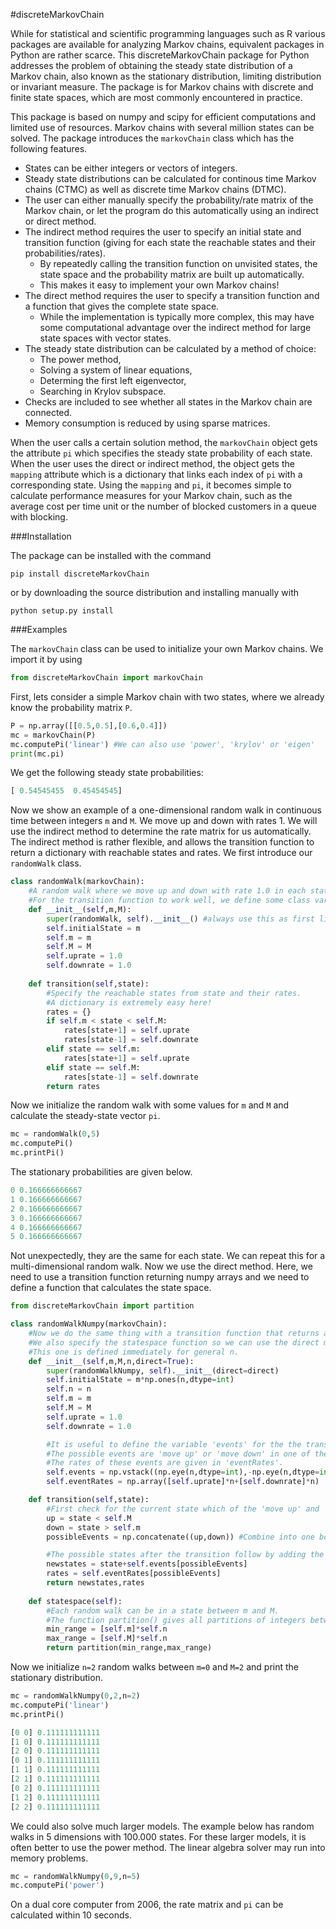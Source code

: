 #discreteMarkovChain

While for statistical and scientific programming languages such as R various packages are available for analyzing Markov chains, equivalent packages in Python are rather scarce. This discreteMarkovChain package for Python addresses the problem of obtaining the steady state distribution of a Markov chain, also known as the stationary distribution, limiting distribution or invariant measure. The package is for Markov chains with discrete and finite state spaces, which are most commonly encountered in practice. 

This package is based on numpy and scipy for efficient computations and limited use of resources. Markov chains with several million states can be solved. The package introduces the `markovChain` class which has the following features. 

* States can be either integers or vectors of integers.
* Steady state distributions can be calculated for continous time Markov chains (CTMC) as well as discrete time Markov chains (DTMC).
* The user can either manually specify the probability/rate matrix of the Markov chain, or let the program do this automatically using an indirect or direct method.
* The indirect method requires the user to specify an initial state and transition function (giving for each state the reachable states and their probabilities/rates). 
   * By repeatedly calling the transition function on unvisited states, the state space and the probability matrix are built up automatically.
   * This makes it easy to implement your own Markov chains!
* The direct method requires the user to specify a transition function and a function that gives the complete state space. 
   * While the implementation is typically more complex, this may have some computational advantage over the indirect method for large state spaces with vector states.  
* The steady state distribution can be calculated by a method of choice: 
   * The power method,
   * Solving a system of linear equations,
   * Determing the first left eigenvector, 
   * Searching in Krylov subspace.
* Checks are included to see whether all states in the Markov chain are connected.
* Memory consumption is reduced by using sparse matrices. 

When the user calls a certain solution method, the `markovChain` object gets the attribute `pi` which specifies the steady state probability of each state. When the user uses the direct or indirect method, the object gets the `mapping` attribute which is a dictionary that links each index of `pi` with a corresponding state. Using the `mapping` and `pi`, it becomes simple to calculate performance measures for your Markov chain, such as the average cost per time unit or the number of blocked customers in a queue with blocking.

###Installation

The package can be installed with the command

    pip install discreteMarkovChain

or by downloading the source distribution and installing manually with

    python setup.py install

###Examples

The `markovChain` class can be used to initialize your own Markov chains. We import it by using

```python
from discreteMarkovChain import markovChain
```

First, lets consider a simple Markov chain with two states, where we already know the probability matrix `P`.

```python
P = np.array([[0.5,0.5],[0.6,0.4]])
mc = markovChain(P)
mc.computePi('linear') #We can also use 'power', 'krylov' or 'eigen'
print(mc.pi)
```

We get the following steady state probabilities:

```python
[ 0.54545455  0.45454545]
```

Now we show an example of a one-dimensional random walk in continuous time between integers `m` and `M`. We move up and down with rates 1. We will use the indirect method to determine the rate matrix for us automatically. The indirect method is rather flexible, and allows the transition function to return a dictionary with reachable states and rates. We first introduce our `randomWalk` class. 

```python
class randomWalk(markovChain):
    #A random walk where we move up and down with rate 1.0 in each state between bounds m and M.
    #For the transition function to work well, we define some class variables in the __init__ function.
    def __init__(self,m,M):
        super(randomWalk, self).__init__() #always use this as first line when creating your own __init__ 
        self.initialState = m
        self.m = m
        self.M = M
        self.uprate = 1.0
        self.downrate = 1.0
    
    def transition(self,state):
        #Specify the reachable states from state and their rates.
        #A dictionary is extremely easy here!
        rates = {}
        if self.m < state < self.M:
            rates[state+1] = self.uprate 
            rates[state-1] = self.downrate 
        elif state == self.m:
            rates[state+1] = self.uprate 
        elif state == self.M:
            rates[state-1] = self.downrate 
        return rates
```

Now we initialize the random walk with some values for `m` and `M` and calculate the steady-state vector `pi`.

```python
mc = randomWalk(0,5)
mc.computePi()
mc.printPi()
```

The stationary probabilities are given below.

```python
0 0.166666666667
1 0.166666666667
2 0.166666666667
3 0.166666666667
4 0.166666666667
5 0.166666666667
```

Not unexpectedly, they are the same for each state. We can repeat this for a multi-dimensional random walk. Now we use the direct method. Here, we need to use a transition function returning numpy arrays and we need to define a function that calculates the state space.

```python
from discreteMarkovChain import partition

class randomWalkNumpy(markovChain):
    #Now we do the same thing with a transition function that returns a 2d numpy array.
    #We also specify the statespace function so we can use the direct method.
    #This one is defined immediately for general n.
    def __init__(self,m,M,n,direct=True):
        super(randomWalkNumpy, self).__init__(direct=direct)
        self.initialState = m*np.ones(n,dtype=int)
        self.n = n
        self.m = m
        self.M = M
        self.uprate = 1.0
        self.downrate = 1.0        

        #It is useful to define the variable 'events' for the the transition function.
        #The possible events are 'move up' or 'move down' in one of the random walks.
        #The rates of these events are given in 'eventRates'.
        self.events = np.vstack((np.eye(n,dtype=int),-np.eye(n,dtype=int)))
        self.eventRates = np.array([self.uprate]*n+[self.downrate]*n)  

    def transition(self,state):
        #First check for the current state which of the 'move up' and 'move down' events are possible. 
        up = state < self.M 
        down = state > self.m
        possibleEvents = np.concatenate((up,down)) #Combine into one boolean array. 

        #The possible states after the transition follow by adding the possible 'move up'/'move down' events to the current state.
        newstates = state+self.events[possibleEvents]
        rates = self.eventRates[possibleEvents]
        return newstates,rates   
        
    def statespace(self):
        #Each random walk can be in a state between m and M.
        #The function partition() gives all partitions of integers between min_range and max_range.
        min_range = [self.m]*self.n
        max_range = [self.M]*self.n
        return partition(min_range,max_range) 
```

Now we initialize `n=2` random walks between `m=0` and `M=2` and print the stationary distribution.

```python
mc = randomWalkNumpy(0,2,n=2)
mc.computePi('linear')
mc.printPi()

[0 0] 0.111111111111
[1 0] 0.111111111111
[2 0] 0.111111111111
[0 1] 0.111111111111
[1 1] 0.111111111111
[2 1] 0.111111111111
[0 2] 0.111111111111
[1 2] 0.111111111111
[2 2] 0.111111111111
```

We could also solve much larger models. The example below has random walks in 5 dimensions with 100.000 states. For these larger models, it is often better to use the power method. The linear algebra solver may run into memory problems. 

```python
mc = randomWalkNumpy(0,9,n=5)
mc.computePi('power')
```

On a dual core computer from 2006, the rate matrix and `pi` can be calculated within 10 seconds. 


